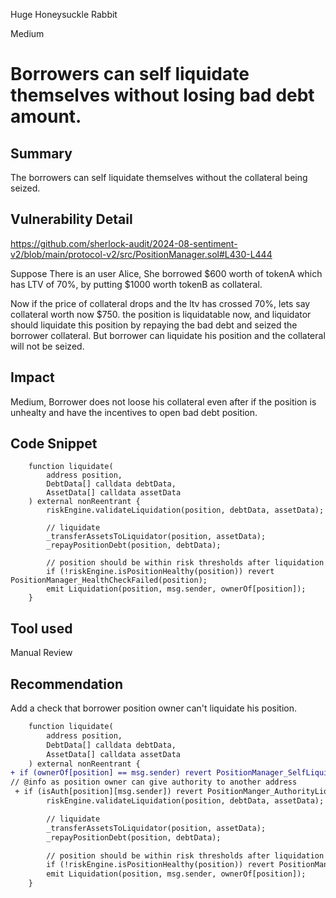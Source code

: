 Huge Honeysuckle Rabbit

Medium

# Borrowers can self liquidate themselves without losing bad debt amount.

## Summary
The borrowers can self liquidate themselves without the collateral being seized.

## Vulnerability Detail
https://github.com/sherlock-audit/2024-08-sentiment-v2/blob/main/protocol-v2/src/PositionManager.sol#L430-L444

Suppose There is an user Alice, She borrowed $600 worth of tokenA which has LTV of 70%, by putting $1000 worth tokenB as collateral. 

Now if the price of collateral drops and the ltv has crossed 70%, lets say collateral worth now $750. the position is liquidatable now, and liquidator should liquidate this position by repaying the bad debt and seized the borrower collateral. 
But borrower can liquidate his position and the collateral will not be seized.


## Impact
Medium, Borrower does not loose his collateral even after if the position is unhealty and have the incentives to open bad debt position.

## Code Snippet
```solidity
    function liquidate(
        address position,
        DebtData[] calldata debtData,
        AssetData[] calldata assetData
    ) external nonReentrant {
        riskEngine.validateLiquidation(position, debtData, assetData);

        // liquidate
        _transferAssetsToLiquidator(position, assetData);
        _repayPositionDebt(position, debtData);

        // position should be within risk thresholds after liquidation
        if (!riskEngine.isPositionHealthy(position)) revert PositionManager_HealthCheckFailed(position);
        emit Liquidation(position, msg.sender, ownerOf[position]);
    }
```

## Tool used

Manual Review

## Recommendation
Add a check that borrower position owner can't liquidate his position.
```diff
    function liquidate(
        address position,
        DebtData[] calldata debtData,
        AssetData[] calldata assetData
    ) external nonReentrant {
+ if (ownerOf[position] == msg.sender) revert PositionManager_SelfLiquidation();
// @info as position owner can give authority to another address
 + if (isAuth[position][msg.sender]) revert PositionManger_AuthorityLiquidation(); 
        riskEngine.validateLiquidation(position, debtData, assetData);

        // liquidate
        _transferAssetsToLiquidator(position, assetData);
        _repayPositionDebt(position, debtData);

        // position should be within risk thresholds after liquidation
        if (!riskEngine.isPositionHealthy(position)) revert PositionManager_HealthCheckFailed(position);
        emit Liquidation(position, msg.sender, ownerOf[position]);
    }
```